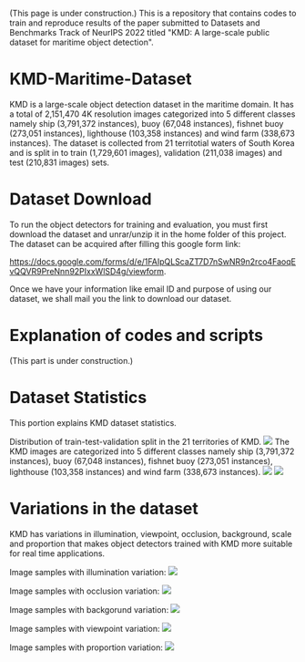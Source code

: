 (This page is under construction.)
This is a repository that contains codes to train and reproduce results of the paper submitted to Datasets and Benchmarks Track of NeurIPS 2022 titled "KMD: A large-scale public dataset for maritime object detection". 

# KMD-Maritime-Dataset
KMD is a large-scale object detection dataset in the maritime domain. It has a total of 2,151,470 4K resolution images categorized into 5 different
classes namely ship (3,791,372 instances), buoy (67,048 instances), fishnet buoy (273,051 instances), lighthouse (103,358 instances) and wind farm (338,673 instances). The dataset is collected from 21 territotial waters of South Korea and is split in to train (1,729,601 images), validation (211,038 images) and test (210,831 images) sets.

# Dataset Download
To run the object detectors for training and evaluation, you must first download the dataset and unrar/unzip it in the home folder of this project. The dataset can be acquired after filling this google form link:


https://docs.google.com/forms/d/e/1FAIpQLScaZT7D7nSwNR9n2rco4FaoqEvQQVR9PreNnn92PIxxWlSD4g/viewform. 

Once we have your information like email ID and purpose of using our dataset, we shall mail you the link to download our dataset.

# Explanation of codes and scripts
(This part is under construction.)

# Dataset Statistics
This portion explains KMD dataset statistics.

Distribution of train-test-validation split in the 21 territories of KMD. <img src= "https://github.com/kmdMaritimeDataset/KMD-Maritime-Dataset/blob/main/Fig19.png">
The KMD images are categorized into 5 different
classes namely ship (3,791,372 instances), buoy (67,048 instances), fishnet buoy (273,051 instances), 
lighthouse (103,358 instances) and wind farm (338,673 instances). <img src= "https://github.com/kmdMaritimeDataset/KMD-Maritime-Dataset/blob/main/Fig4-1.png"> <img src= "https://github.com/kmdMaritimeDataset/KMD-Maritime-Dataset/blob/main/Fig4-2.png">

# Variations in the dataset
KMD has variations in illumination, viewpoint, occlusion, background, scale and proportion that makes object detectors trained
with KMD more suitable for real time applications.

Image samples with illumination variation: 
<img src= "https://github.com/kmdMaritimeDataset/KMD-Maritime-Dataset/blob/main/Fig16(2).png">

Image samples with occlusion variation: 
<img src= "https://github.com/kmdMaritimeDataset/KMD-Maritime-Dataset/blob/main/Fig11.png">

Image samples with backgorund variation: 
<img src= "https://github.com/kmdMaritimeDataset/KMD-Maritime-Dataset/blob/main/Fig15(2).png">

Image samples with viewpoint variation: 
<img src= "https://github.com/kmdMaritimeDataset/KMD-Maritime-Dataset/blob/main/Fig10.png">

Image samples with proportion variation: 
<img src= "https://github.com/kmdMaritimeDataset/KMD-Maritime-Dataset/blob/main/Fig12.png">


